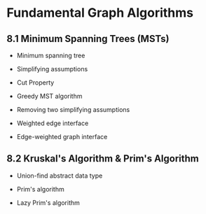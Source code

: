 # Fundamental Graph Algorithms

## 8.1 Minimum Spanning Trees (MSTs)

* Minimum spanning tree

* Simplifying assumptions

* Cut Property

* Greedy MST algorithm

* Removing two simplifying assumptions

* Weighted edge interface

* Edge-weighted graph interface

## 8.2 Kruskal's Algorithm & Prim's Algorithm

* Union-find abstract data type

* Prim's algorithm

* Lazy Prim's algorithm
